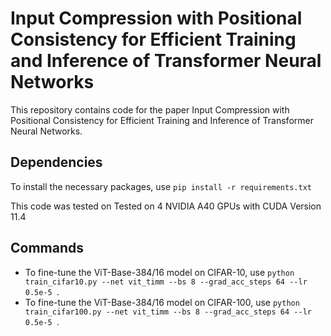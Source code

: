 # Input Compression with Positional Consistency for Efficient Training and Inference of Transformer Neural Networks


This repository contains code for the paper Input Compression with Positional Consistency for Efficient Training and Inference of Transformer Neural Networks.

## Dependencies
To install the necessary packages, use `pip install -r requirements.txt `

This code was tested on Tested on 4 NVIDIA A40 GPUs with CUDA Version 11.4 

## Commands
+ To fine-tune the ViT-Base-384/16 model on CIFAR-10, use `python train_cifar10.py --net vit_timm --bs 8 --grad_acc_steps 64 --lr 0.5e-5 `.
+ To fine-tune the ViT-Base-384/16 model on CIFAR-100, use `python train_cifar100.py --net vit_timm --bs 8 --grad_acc_steps 64 --lr 0.5e-5 `.
